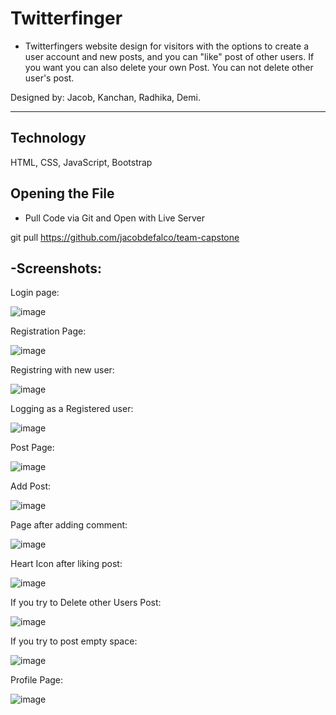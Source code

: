# Twitterfinger

- Twitterfingers website design for visitors with the options to create a user account and new posts, and you can "like" post of other users. If you want you can also delete your own Post. You can not delete other user's post.

Designed by: Jacob, Kanchan, Radhika, Demi.

---

## Technology

HTML,
CSS,
JavaScript,
Bootstrap

## Opening the File

- Pull Code via Git and Open with Live Server

git pull https://github.com/jacobdefalco/team-capstone

## -Screenshots:

Login page:

![image](https://github.com/jacobdefalco/team-capstone/assets/130574523/8759c2a5-5856-441f-a3cd-0fdef87d2d30)

Registration Page:

![image](https://github.com/jacobdefalco/team-capstone/assets/130574523/8e10f192-4554-4758-8c30-0545c51f2cef)

Registring with new user:

![image](https://github.com/jacobdefalco/team-capstone/assets/130574523/396630c6-89e9-4981-bc5a-70c27b2ea62f)

Logging as a Registered user:

![image](https://github.com/jacobdefalco/team-capstone/assets/130574523/208d6e98-ce30-4aaa-87bd-6c863a0d035c)

Post Page:

![image](https://github.com/jacobdefalco/team-capstone/assets/130574523/5acc7b09-c175-47d0-b472-04f1822884b1)

Add Post:

![image](https://github.com/jacobdefalco/team-capstone/assets/130574523/ec4df4a0-1ab8-4eff-86b8-81e0f2f6e8a1)

Page after adding comment:

![image](https://github.com/jacobdefalco/team-capstone/assets/130574523/451917f0-b5db-4686-8666-2db52976b68d)

Heart Icon after liking post:

![image](https://github.com/jacobdefalco/team-capstone/assets/130574523/7ed25a1a-afc2-465b-a85d-f94b5a5fe663)

If you try to Delete other Users Post:

![image](https://github.com/jacobdefalco/team-capstone/assets/130574523/dfaca469-0bbd-4c3b-ae8b-35ced927196a)

If you try to post empty space:

![image](https://github.com/jacobdefalco/team-capstone/assets/130574523/3af14ecb-f73e-4ae9-b872-5cf94f10bf08)

Profile Page:

![image](https://github.com/kpate16/cakeshopee/assets/130574523/289b9806-d60a-4846-9cb9-594e82d39d7a)
